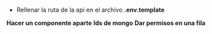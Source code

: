 - Rellenar la ruta de la api en el archivo __.env.template__





__Hacer un componente aparte__
__Ids de mongo__
__Dar permisos en una fila__